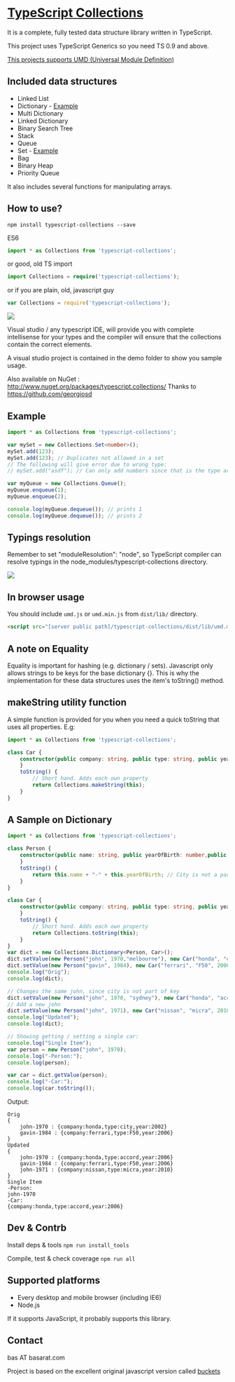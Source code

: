 [TypeScript Collections](https://github.com/basarat/typescript-collections/)
====================
It is a complete, fully tested data structure library written in TypeScript.

This project uses TypeScript Generics so you need TS 0.9 and above. 

[This projects supports UMD (Universal Module Definition)](https://github.com/umdjs/umd)

Included data structures
---------------------

- Linked List
- Dictionary - [Example](#a-sample-on-dictionary)
- Multi Dictionary
- Linked Dictionary
- Binary Search Tree
- Stack
- Queue
- Set - [Example](#example)
- Bag
- Binary Heap
- Priority Queue

It also includes several functions for manipulating arrays.

How to use?
--------------------

`npm install typescript-collections --save`

ES6
```typescript
import * as Collections from 'typescript-collections';
```
or good, old TS import
```typescript
import Collections = require('typescript-collections');
```
or if you are plain, old, javascript guy
```js
var Collections = require('typescript-collections');
```

![](https://zippy.gfycat.com/SeriousPointlessCob.gif)

Visual studio / any typescript IDE, will provide you with complete intellisense for your types and the compiler will 
ensure that the collections contain the correct elements. 

A visual studio project is contained in the demo folder to show you sample usage. 

Also available on NuGet : http://www.nuget.org/packages/typescript.collections/ 
Thanks to https://github.com/georgiosd

Example
--------------------
```typescript
import * as Collections from 'typescript-collections';

var mySet = new Collections.Set<number>(); 
mySet.add(123);
mySet.add(123); // Duplicates not allowed in a set 
// The following will give error due to wrong type: 
// mySet.add("asdf"); // Can only add numbers since that is the type argument. 

var myQueue = new Collections.Queue();
myQueue.enqueue(1);
myQueue.enqueue(2);

console.log(myQueue.dequeue()); // prints 1
console.log(myQueue.dequeue()); // prints 2 
```

Typings resolution
-------------------
Remember to set "moduleResolution": "node", so TypeScript compiler can resolve typings in the node_modules/typescript-collections directory.

![](http://i30.photobucket.com/albums/c316/Tilosag/Screen%20Shot%202016-04-08%20at%2015.55.30.png)

In browser usage
-------------------
You should include `umd.js` or `umd.min.js` from `dist/lib/` directory.
```html
<script src="[server public path]/typescript-collections/dist/lib/umd.min.js"></script>
```

A note on Equality
-------------------
Equality is important for hashing (e.g. dictionary / sets). Javascript only allows strings to be keys for the base dictionary {}.
This is why the implementation for these data structures uses the item's toString() method.


makeString utility function
-------------------

A simple function is provided for you when you need a quick toString that uses all properties. E.g: 
```typescript
import * as Collections from 'typescript-collections';

class Car {
    constructor(public company: string, public type: string, public year: number) {
    }
    toString() {
        // Short hand. Adds each own property 
        return Collections.makeString(this);
    }
}
```

A Sample on Dictionary
---------------------

```typescript
import * as Collections from 'typescript-collections';

class Person {
    constructor(public name: string, public yearOfBirth: number,public city?:string) {
    }
    toString() {
        return this.name + "-" + this.yearOfBirth; // City is not a part of the key. 
    }
}

class Car {
    constructor(public company: string, public type: string, public year: number) {
    }
    toString() {
        // Short hand. Adds each own property 
        return Collections.toString(this);
    }
}
var dict = new Collections.Dictionary<Person, Car>();
dict.setValue(new Person("john", 1970,"melbourne"), new Car("honda", "city", 2002));
dict.setValue(new Person("gavin", 1984), new Car("ferrari", "F50", 2006));
console.log("Orig");
console.log(dict);

// Changes the same john, since city is not part of key 
dict.setValue(new Person("john", 1970, "sydney"), new Car("honda", "accord", 2006)); 
// Add a new john
dict.setValue(new Person("john", 1971), new Car("nissan", "micra", 2010)); 
console.log("Updated");
console.log(dict);

// Showing getting / setting a single car: 
console.log("Single Item");
var person = new Person("john", 1970); 
console.log("-Person:");
console.log(person);

var car = dict.getValue(person);
console.log("-Car:");
console.log(car.toString());
```
Output: 
```
Orig
{
    john-1970 : {company:honda,type:city,year:2002}
	gavin-1984 : {company:ferrari,type:F50,year:2006}
}
Updated
{
	john-1970 : {company:honda,type:accord,year:2006}
	gavin-1984 : {company:ferrari,type:F50,year:2006}
	john-1971 : {company:nissan,type:micra,year:2010}
}
Single Item
-Person:
john-1970
-Car:
{company:honda,type:accord,year:2006}
```

Dev & Contrb
--------------------

Install deps & tools
`npm run install_tools`

Compile, test & check coverage
`npm run all`

Supported platforms
--------------------

- Every desktop and mobile browser (including IE6)
- Node.js

If it supports JavaScript, it probably supports this library.

Contact
--------------------

bas AT basarat.com 

Project is based on the excellent original javascript version called [buckets](https://github.com/mauriciosantos/buckets)

